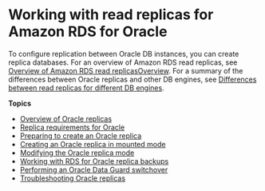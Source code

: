 # Working with read replicas for Amazon RDS for Oracle<a name="oracle-read-replicas"></a>

To configure replication between Oracle DB instances, you can create replica databases\. For an overview of Amazon RDS read replicas, see [Overview of Amazon RDS read replicasOverview](USER_ReadRepl.md#USER_ReadRepl.Overview)\. For a summary of the differences between Oracle replicas and other DB engines, see [Differences between read replicas for different DB engines](USER_ReadRepl.md#USER_ReadRepl.Overview.Differences)\.

**Topics**
+ [Overview of Oracle replicas](oracle-read-replicas.overview.md)
+ [Replica requirements for Oracle](oracle-read-replicas.limitations.md)
+ [Preparing to create an Oracle replica](oracle-read-replicas.Configuration.md)
+ [Creating an Oracle replica in mounted mode](oracle-read-replicas.creating-in-mounted-mode.md)
+ [Modifying the Oracle replica mode](oracle-read-replicas.changing-replica-mode.md)
+ [Working with RDS for Oracle replica backups](oracle-read-replicas.backups.md)
+ [Performing an Oracle Data Guard switchover](oracle-replication-switchover.md)
+ [Troubleshooting Oracle replicas](oracle-read-replicas.troubleshooting.md)